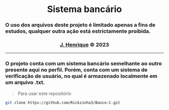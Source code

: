 <div align="center">
    <h1>Sistema bancário</h1>
</div>

### O uso dos arquivos deste projeto é limitado apenas a fins de estudos, qualquer outra ação está estrictamente proibida.

<div align="center">
    <h3><a href="https://github.com/Rickzinho3">J. Henrique</a> © 2023</h3>
</div>
<hr/>

### O projeto conta com um sistema bancário semelhante ao outro presente aqui no perfil. Porém, conta com um sistema de verificação de usuário, no qual é armazenado localmente em um arquivo .txt.

> Para usar este repositório

```bash
git clone https://github.com/Rickzinho3/Banco-C.git
```
